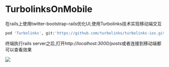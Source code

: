 # TurbolinksOnMobile

在rails上使用twitter-bootstrap-rails优化UI,使用Turbolinks技术实现移动端交互

```p
pod 'Turbolinks', git:'https://github.com/turbolinks/turbolinks-ios.git',branch:'swift-3.0'
```

终端执行rails server之后,打开*http://localhost:3000/posts*或者连接到移动端都可以查看效果

![](https://ws3.sinaimg.cn/large/006tNc79ly1fjmml0wirmg30f60rinpd.gif)

